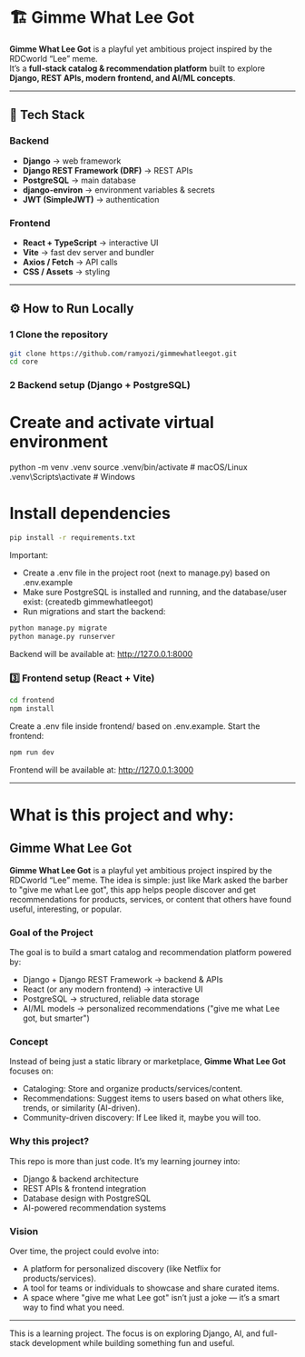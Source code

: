 # 🏗 Gimme What Lee Got

**Gimme What Lee Got** is a playful yet ambitious project inspired by the RDCworld “Lee” meme.  
It’s a **full-stack catalog & recommendation platform** built to explore **Django, REST APIs, modern frontend, and AI/ML concepts**.  

---

## 🚀 Tech Stack

### Backend
- **Django** → web framework  
- **Django REST Framework (DRF)** → REST APIs  
- **PostgreSQL** → main database  
- **django-environ** → environment variables & secrets  
- **JWT (SimpleJWT)** → authentication  

### Frontend
- **React + TypeScript** → interactive UI  
- **Vite** → fast dev server and bundler  
- **Axios / Fetch** → API calls  
- **CSS / Assets** → styling  

---

## ⚙️ How to Run Locally

### 1 Clone the repository
```bash
git clone https://github.com/ramyozi/gimmewhatleegot.git
cd core
```

### 2 Backend setup (Django + PostgreSQL)
# Create and activate virtual environment
python -m venv .venv
source .venv/bin/activate   # macOS/Linux
.venv\Scripts\activate      # Windows

# Install dependencies
```bash
pip install -r requirements.txt
```

Important: 
- Create a .env file in the project root (next to manage.py) based on .env.example
- Make sure PostgreSQL is installed and running, and the database/user exist:
(createdb gimmewhatleegot)
- Run migrations and start the backend:
```bash
python manage.py migrate
python manage.py runserver
```

Backend will be available at: http://127.0.0.1:8000

### 3️⃣ Frontend setup (React + Vite)
```bash
cd frontend
npm install
```
Create a .env file inside frontend/ based on .env.example.
Start the frontend: 
```bash
npm run dev
```
Frontend will be available at: http://127.0.0.1:3000


---
# What is this project and why:

## Gimme What Lee Got

**Gimme What Lee Got** is a playful yet ambitious project inspired by the RDCworld “Lee” meme.
The idea is simple: just like Mark asked the barber to "give me what Lee got", this app helps people discover and get recommendations for products, services, or content that others have found useful, interesting, or popular.

### Goal of the Project
The goal is to build a smart catalog and recommendation platform powered by:
- Django + Django REST Framework → backend & APIs
- React (or any modern frontend) → interactive UI
- PostgreSQL → structured, reliable data storage
- AI/ML models → personalized recommendations ("give me what Lee got, but smarter")

### Concept
Instead of being just a static library or marketplace, **Gimme What Lee Got** focuses on:
- Cataloging: Store and organize products/services/content.
- Recommendations: Suggest items to users based on what others like, trends, or similarity (AI-driven).
- Community-driven discovery: If Lee liked it, maybe you will too.

### Why this project?
This repo is more than just code. It’s my learning journey into:
- Django & backend architecture
- REST APIs & frontend integration
- Database design with PostgreSQL
- AI-powered recommendation systems

### Vision
Over time, the project could evolve into:
- A platform for personalized discovery (like Netflix for products/services).
- A tool for teams or individuals to showcase and share curated items.
- A space where "give me what Lee got" isn’t just a joke — it’s a smart way to find what you need.

---

This is a learning project. The focus is on exploring Django, AI, and full-stack development while building something fun and useful.



